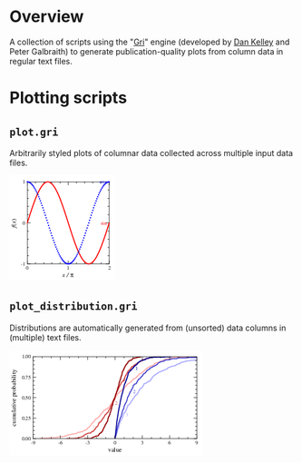 # Overview

A collection of scripts using the "[Gri](https://github.com/dankelley/gri)" engine (developed by [Dan Kelley](https://github.com/dankelley) and Peter Galbraith) to generate publication-quality plots from column data in regular text files.

# Plotting scripts
## `plot.gri`

Arbitrarily styled plots of columnar data collected across multiple input data files.

[![gallery/harmonic_colorpair](gallery/harmonic_colorpair.png)](gallery/harmonic_colorpair.pdf)

## `plot_distribution.gri`

Distributions are automatically generated from (unsorted) data columns in (multiple) text files.

[![gallery/distributions](gallery/distributions.png)](gallery/distributions.pdf)
